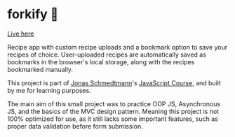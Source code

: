 # forkify 🍴

[Live here](https://forkify-tsm13.netlify.app/)

Recipe app with custom recipe uploads and a bookmark option to save your recipes of choice. User-uploaded recipes are automatically saved as bookmarks in the browser's local storage, along with the recipes bookmarked manually.

This project is part of [Jonas Schmedtmann](https://github.com/jonasschmedtmann)'s [JavaScript Course](https://www.udemy.com/course/the-complete-javascript-course/), and built by me for learning purposes.

The main aim of this small project was to practice OOP JS, Asynchronous JS, and the basics of the MVC design pattern. Meaning this project is not 100% optimized for use, as it still lacks some important features, such as proper data validation before form submission.
